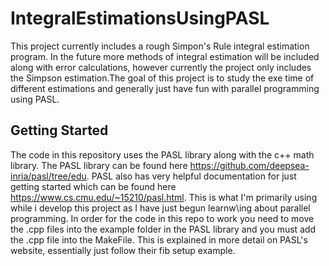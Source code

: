 # IntegralEstimationsUsingPASL
This project currently includes a rough Simpon's Rule integral estimation program. In the future more methods of integral estimation will be included along with error calculations, however currently the project only includes the Simpson estimation.The goal of this project is to study the exe time of different estimations and generally just have fun with parallel programming using PASL.

## Getting Started
The code in this repository uses the PASL library along with the c++ math library. The PASL library can be found here https://github.com/deepsea-inria/pasl/tree/edu. PASL also has very helpful documentation for just getting started which can be found here https://www.cs.cmu.edu/~15210/pasl.html. This is what I'm primarily using while i develop this project as I have just begun learnw\ing about parallel programming. In order for the code in this repo to work you need to move the .cpp files into the example folder in the PASL library and you must add the .cpp file into the MakeFile. This is explained in more detail on PASL's website, essentially just follow their fib setup example. 
